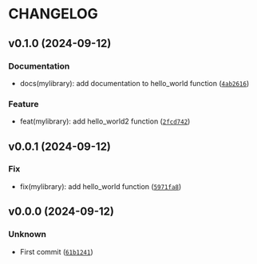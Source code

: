 # CHANGELOG

## v0.1.0 (2024-09-12)

### Documentation

* docs(mylibrary): add documentation to hello_world function ([`4ab2616`](https://github.com/RPifaut/mylibrary/commit/4ab26165ee523fb65583e149365e7e35e500aea7))

### Feature

* feat(mylibrary): add hello_world2 function ([`2fcd742`](https://github.com/RPifaut/mylibrary/commit/2fcd742244b1429a683cc33b666292a81543e756))

## v0.0.1 (2024-09-12)

### Fix

* fix(mylibrary): add hello_world function ([`5971fa8`](https://github.com/RPifaut/mylibrary/commit/5971fa825cc539cb3d2ccdc20629abf0959ad1eb))

## v0.0.0 (2024-09-12)

### Unknown

* First commit ([`61b1241`](https://github.com/RPifaut/mylibrary/commit/61b1241f9337490e2713828cc1430853fb3a0c72))
